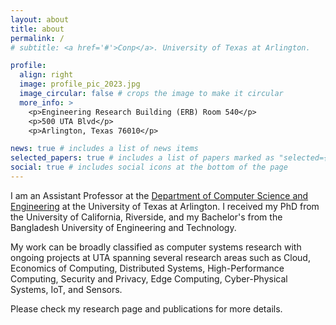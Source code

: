 ```yaml
---
layout: about
title: about
permalink: /
# subtitle: <a href='#'>Conp</a>. University of Texas at Arlington.

profile:
  align: right
  image: profile_pic_2023.jpg
  image_circular: false # crops the image to make it circular
  more_info: >
    <p>Engineering Research Building (ERB) Room 540</p>
    <p>500 UTA Blvd</p>
    <p>Arlington, Texas 76010</p>

news: true # includes a list of news items
selected_papers: true # includes a list of papers marked as "selected={true}"
social: true # includes social icons at the bottom of the page
---
```


I am an Assistant Professor at the [Department of Computer Science and Engineering](https://www.uta.edu/academics/schools-colleges/engineering/academics/departments/cse) at the University of Texas at Arlington. I received my PhD from the University of California, Riverside, and my Bachelor's from the Bangladesh University of Engineering and Technology.

My work can be broadly classified as computer systems research with ongoing projects at UTA spanning several research areas such as Cloud, Economics of Computing, Distributed Systems, High-Performance Computing, Security and Privacy, Edge Computing, Cyber-Physical Systems, IoT, and Sensors.

Please check my research page and publications for more details.


